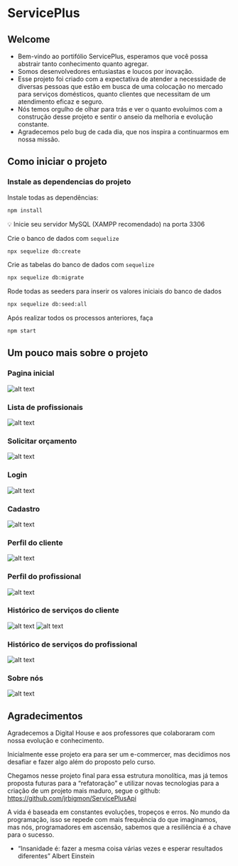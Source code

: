 # ServicePlus
## Welcome
- Bem-vindo ao portifólio ServicePlus, esperamos que você possa abstrair tanto conhecimento quanto agregar. 
- Somos desenvolvedores entusiastas e loucos por inovação. 
- Esse projeto foi criado com a expectativa de atender a necessidade de diversas pessoas que estão em busca de uma colocação no mercado para serviços domésticos, quanto clientes que necessitam de um atendimento eficaz e seguro. 
- Nós temos orgulho de olhar para trás e ver o quanto evoluímos com a construção desse projeto e sentir o anseio da melhoria e evolução constante. 
- Agradecemos pelo bug de cada dia, que nos inspira a continuarmos em nossa missão. 

## Como iniciar o projeto
### Instale as dependencias do projeto
Instale todas as dependências:
````bash
npm install
````
💡 Inicie seu servidor MySQL (XAMPP recomendado) na porta 3306 

Crie o banco de dados com `sequelize`
````bash
npx sequelize db:create
````
Crie as tabelas do banco de dados com `sequelize`
````bash
npx sequelize db:migrate
````
Rode todas as seeders para inserir os valores iniciais do banco de dados
````bash
npx sequelize db:seed:all
````
Após realizar todos os processos anteriores, faça
````bash
npm start
````

## Um pouco mais sobre o projeto
### Pagina inicial
![alt text](./public/img/imgReadme/home-page.PNG)

### Lista de profissionais
![alt text](./public/img/imgReadme/search-professionals-page.PNG)

### Solicitar orçamento
![alt text](./public/img/imgReadme/budget-page.PNG)

### Login
![alt text](./public/img/imgReadme/login-page.PNG)

### Cadastro 
![alt text](./public//img/imgReadme/register-page.PNG)

### Perfil do cliente 
![alt text](./public//img/imgReadme/profile-client-page.PNG)

### Perfil do profissional
![alt text](./public/img/imgReadme/profile-professional-page.PNG)

### Histórico de serviços do cliente
![alt text](./public/img/imgReadme/history-services-client-page.PNG)
![alt text](./public/img/imgReadme/history-services-with-filter-client-page.PNG)

### Histórico de serviços do profissional
![alt text](./public/img/imgReadme/history-services-professional-page.PNG)

### Sobre nós
![alt text](./public/img/imgReadme/about-page.PNG)

## Agradecimentos
Agradecemos a Digital House e aos professores que colaboraram com nossa evolução e conhecimento. 

Inicialmente esse projeto era para ser um e-commercer, mas decidimos nos desafiar e fazer algo além do proposto pelo curso. 

Chegamos nesse projeto final para essa estrutura monolítica, mas já temos proposta futuras para a “refatoração” e utilizar novas tecnologias para a criação de um projeto mais maduro, segue o github: https://github.com/jrbigmon/ServicePlusApi  

A vida é baseada em constantes evoluções, tropeços e erros. No mundo da programação, isso se repede com mais frequência do que imaginamos, mas nós, programadores em ascensão, sabemos que a resiliência é a chave para o sucesso. 

- “Insanidade é: fazer a mesma coisa várias vezes e esperar resultados diferentes” 
Albert Einstein 
